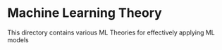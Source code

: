 # Machine Learning Theory
This directory contains various ML Theories for effectively applying ML models

